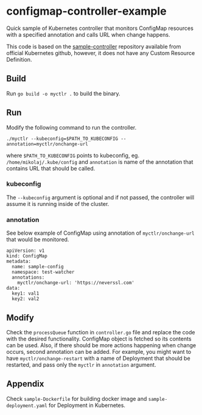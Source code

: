 # configmap-controller-example
Quick sample of Kubernetes controller that monitors ConfigMap resources with a specified annotation 
and calls URL when change happens.

This code is based on the [sample-controller](https://github.com/kubernetes/sample-controller) 
repository available from official Kubernetes github, however, it does not have any
Custom Resource Definition.

## Build
Run `go build -o myctlr .` to build the binary.

## Run
Modify the following command to run the controller.

    ./myctlr --kubeconfig=$PATH_TO_KUBECONFIG --annotation=myctlr/onchange-url

where `$PATH_TO_KUBECONFIG` points to kubeconfig, eg. `/home/mikolaj/.kube/config` and `annotation` is
name of the annotation that contains URL that should be called.

### kubeconfig
The `--kubeconfig` argument is optional and if not passed, the controller will assume it is running
inside of the cluster.

### annotation
See below example of ConfigMap using annotation of `myctlr/onchange-url` that would be monitored.

    apiVersion: v1
    kind: ConfigMap
    metadata:
      name: sample-config
      namespace: test-watcher
      annotations:
        myctlr/onchange-url: 'https://neverssl.com'
    data:
      key1: val1
      key2: val2

## Modify
Check the `processQueue` function in `controller.go` file and replace the code with the desired
functionality.  ConfigMap object is fetched so its contents can be used.  Also, if there should be
more actions happening when change occurs, second annotation can be added.  For example, you might want
to have `myctlr/onchange-restart` with a name of Deployment that should be restarted, and pass only
the `myctlr` in `annotation` argument.

## Appendix
Check `sample-Dockerfile` for building docker image and `sample-deployment.yaml` for Deployment in
Kubernetes.
